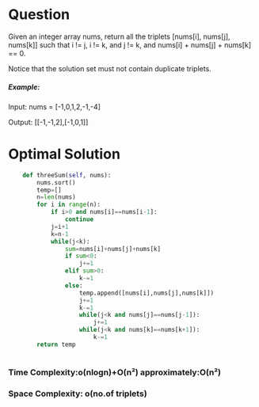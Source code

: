 # Question

Given an integer array nums, return all the triplets [nums[i], nums[j], nums[k]] such that i != j, i != k, and j != k, and nums[i] + nums[j] + nums[k] == 0.

Notice that the solution set must not contain duplicate triplets.


##### Example:
Input: nums = [-1,0,1,2,-1,-4]

Output: [[-1,-1,2],[-1,0,1]]


# Optimal Solution

``` python
    def threeSum(self, nums):
        nums.sort()
        temp=[]
        n=len(nums)
        for i in range(n):
            if i>0 and nums[i]==nums[i-1]:
                continue
            j=i+1
            k=n-1
            while(j<k):
                sum=nums[i]+nums[j]+nums[k]
                if sum<0:
                    j+=1
                elif sum>0:
                    k-=1
                else:
                    temp.append([nums[i],nums[j],nums[k]])
                    j+=1
                    k-=1
                    while(j<k and nums[j]==nums[j-1]):
                        j+=1
                    while(j<k and nums[k]==nums[k+1]):
                        k-=1
        return temp
            
```
### Time Complexity:o(nlogn)+O(n²) approximately:O(n²)
### Space Complexity: o(no.of triplets) 
